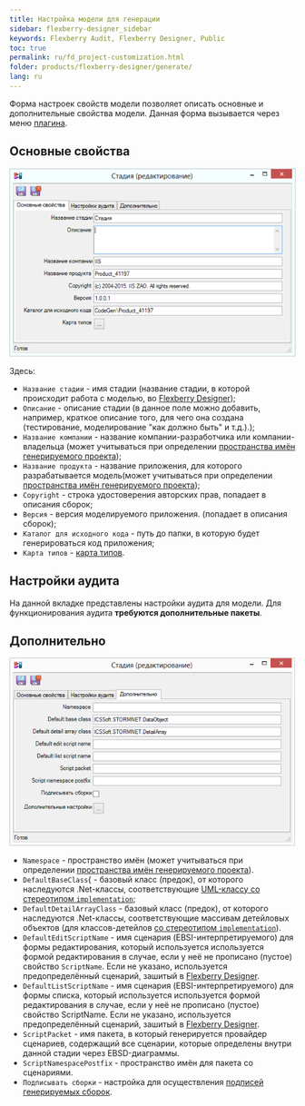 ```yaml
---
title: Настройка модели для генерации
sidebar: flexberry-designer_sidebar
keywords: Flexberry Audit, Flexberry Designer, Public
toc: true
permalink: ru/fd_project-customization.html
folder: products/flexberry-designer/generate/
lang: ru
---
```


Форма настроек свойств модели позволяет описать основные и дополнительные свойства модели. Данная форма вызывается через меню [плагина](fo_flexberry-orm-case-plugin.html).

## Основные свойства

![](/images/pages/products/flexberry-designer/generate/stage-properties.png) 

Здесь:
* `Название стадии` - имя стадии (название стадии, в которой происходит работа с моделью, во [Flexberry Designer](fd_flexberry-designer.html)); 
* `Описание` - описание стадии (в данное поле можно добавить, например, краткое описание того, для чего она создана (тестирование, моделирование "как должно быть" и т.д.).);
* `Название компании` - название компании-разработчика или компании-владельца (может учитываться при определении [пространства имён генерируемого проекта](fo_location-assembly-after-code-generation.html)); 
* `Название продукта` - название приложения, для которого разрабатывается модель(может учитываться при определении [пространства имён генерируемого проекта](fo_location-assembly-after-code-generation.html));
* `Copyright` - строка удостоверения авторских прав, попадает в описания сборок; 
* `Версия` - версия моделируемого приложения. (попадает в описания сборок);
* `Каталог для исходного кода` - путь до папки, в которую будет генерироваться код приложения;
* `Карта типов` - [карта типов](fd_types-map.html).

## Настройки аудита

На данной вкладке представлены настройки аудита для модели. Для функционирования аудита __требуются дополнительные пакеты__.

## Дополнительно
![](/images/pages/products/flexberry-designer/generate/stage-properties-ext.png)

* `Namespace` - пространство имён (может учитываться при определении [пространства имён генерируемого проекта](fo_location-assembly-after-code-generation.html)). 
* `DefaultBaseClass`{ - базовый класс (предок), от которого наследуются .Net-классы, соответствующие [UML-классу со стереотипом `implementation`](fd_data-classes.html); 
* `DefaultDetailArrayClass` - базовый класс (предок), от которого наследуются .Net-классы, соответствующие массивам детейловых объектов (для классов-детейлов  [со стереотипом `implementation`](fd_data-classes.html)). 
* `DefaultEditScriptName` - имя сценария (EBSI-интерпретируемого) для формы редактирования, который используется используется формой редактирования в случае, если у неё не прописано (пустое) свойство `ScriptName`. Если не указано, используется предопределённый сценарий, зашитый в [Flexberry Designer](fd_flexberry-designer.html). 
* `DefaultListScriptName` - имя сценария (EBSI-интерпретируемого) для формы списка, который используется используется формой редактирования в случае, если у неё не прописано (пустое) свойство ScriptName. Если не указано, используется предопределённый сценарий, зашитый в [Flexberry Designer](fd_flexberry-designer.html). 
* `ScriptPacket` - имя пакета, в который генерируется провайдер сценариев, содержащий все сценарии, которые определены внутри данной стадии через EBSD-диаграммы. 
* `ScriptNamespacePostfix` - пространство имён для пакета со сценариями. 
* `Подписывать сборки` - настройка для осуществления [подписей генерируемых сборок](fd_sign-assembly.html). 

